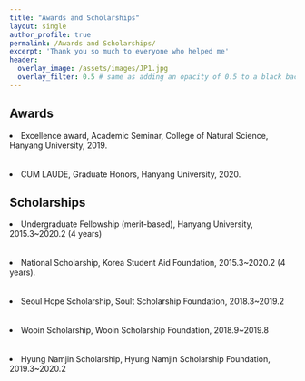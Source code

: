 ```yaml
---
title: "Awards and Scholarships"
layout: single
author_profile: true
permalink: /Awards and Scholarships/
excerpt: 'Thank you so much to everyone who helped me'
header:
  overlay_image: /assets/images/JP1.jpg
  overlay_filter: 0.5 # same as adding an opacity of 0.5 to a black background
---
```


## Awards

<li>Excellence award, Academic Seminar, College of Natural Science, Hanyang University, 2019.</li>
<br>
<br>
<li>CUM LAUDE, Graduate Honors, Hanyang University, 2020.</li>


## Scholarships

<li>Undergraduate Fellowship (merit-based), Hanyang University, 2015.3~2020.2 (4 years)</li>
<br>
<br>
<li>National Scholarship, Korea Student Aid Foundation, 2015.3~2020.2 (4 years).</li>
<br>
<br>
<li>Seoul Hope Scholarship, Soult Scholarship Foundation, 2018.3~2019.2</li>
<br>
<br>
<li>Wooin Scholarship, Wooin Scholarship Foundation, 2018.9~2019.8</li>
<br>
<br>
<li>Hyung Namjin Scholarship, Hyung Namjin Scholarship Foundation, 2019.3~2020.2</li>